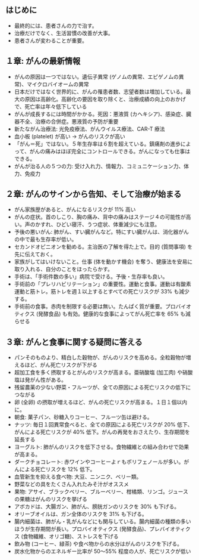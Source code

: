 ## はじめに

* 最終的には、患者さんの力で治す。
* 治療だけでなく、生活習慣の改善が大事。
* 患者さんが変わることが重要。

## １章: がんの最新情報

* がんの原因は一つではない。遺伝子異常 (ゲノムの異常、エピゲノムの異常)、マイクロバイオームの異常
* 日本だけではなく世界的に、がんの罹患者数、志望者数は増加している。最大の原因は高齢化。高齢化の要因を取り除くと、治療成績の向上のおかげで、死亡率は年々低下している
* がんが成長するには時間がかかる。死因：悪液質 (カヘキシア)、感染症、臓器不全、治療の合併症。悪液質の予防が重要
* 新たながん治療法: 光免疫療法、がんウイルス療法、CAR-T 療法
* 血小板 (platelet) が高い → がんのリスクが高い
* 「がん＝死」ではない。５年生存率は６割を超えている。鎮痛剤の進歩によって、がんの痛みはほぼ完全にコントロールできる。がんになっても仕事はできる。
* がんが治る人の５つの力: 受け入れ力、情報力、コミュニケーション力、体力、免疫力

## ２章: がんのサインから告知、そして治療が始まる

* がん家族歴があると、がんになるリスクが 11% 高い
* がんの症状。首のしこり、胸の痛み、背中の痛みはステージ４の可能性が高い。声のかすれ、ひどい寝汗、うつ症状、体重減少にも注意。
* 予後の悪いがん: 肺がん、すい臓がんなど。特にすい臓がんは、消化器がんの中で最も生存率が低い。
* セカンドオピニオンを勧める。主治医の了解を得た上で。目的 (質問事項) を先に伝えておく。
* 家族がしてはいけないこと。仕事 (体を動かす機会) を奪う、健康法を安易に取り入れる、自分のことをほったらかす。
* 手術は、「手術件数の多い」病院で受ける。予後・生存率も良い。
* 手術前の「プレリハビリテーション」の重要性。運動と食事。運動は有酸素運動と筋トレ。筋トレを週１以上するとすべての死亡リスクが 33% も減少する。
* 手術前の食事。赤肉を制限する必要は無い。たんぱく質が重要。プロバイオティクス (発酵食品) も有効。健康的な食事によってがん死亡率を 65% も減らせる

## ３章: がんと食事に関する疑問に答える

* パンそのものより、精白した穀物が、がんのリスクを高める。全粒穀物が増えるほど、がん死亡リスクが下がる
* 超加工食を多く摂取するとがんのリスクが高まる。亜硝酸塩 (加工肉) や硝酸塩は発がん性がある。
* 残留農薬の少ない野菜・フルーツが、全ての原因による死亡リスクの低下につながる
* 卵 (全卵) の摂取が増えるほど、がんの死亡リスクが高まる。１日１個以内に。
* 朝食: 菓子パン、砂糖入りコーヒー、フルーツ缶は避ける。
* ナッツ: 毎日１回異常食べると、全ての原因による死亡リスクが 20% 低下、がんによる死亡リスクが 40% 低下。がんの再発をおさえたり、生存期間を延長する
* ヨーグルト: 肺がんのリスクを低下させる。食物繊維との組み合わせで効果が高まる。
* ダークチョコレート: 赤ワインやコーヒーよｒもポリフェノールが多い。がんによる死亡リスクを 12% 低下。
* 血管新生を抑える食べ物: 大豆、ニンニク、ベリー類。
* 野菜などの具をたくさん入れたみそ汁がオススメ
* 果物: アサイ、ブラックベリー、ブルーベリー、柑橘類、リンゴ。ジュースの果糖はがんのリスクを挙げる
* アボカドは、大腸ガン、肺がん、膀胱ガンのリスクを 30% も下げる。
* オリーブオイルは、ガン全体のリスクを 31% も下げる。
* 腸内細菌は、肺がん・乳がんなどにも関与している。腸内細菌の種類の多いほうが生存期間が長い。プロバイオティクス (発酵食品)、プレバイオティクス (食物繊維、オリゴ糖)、ストレスを下げる
* 飲み物 (コーヒー、緑茶) や食べ物からの水分はがんのリスクを下げる。
* 炭水化物からのエネルギー比率が 50〜55% 程度の人が、死亡リスクが低い
